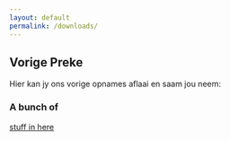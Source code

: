 ```yaml
---
layout: default
permalink: /downloads/
---
```


## Vorige Preke

Hier kan jy ons vorige opnames aflaai en saam jou neem:

<div class="download_card">
   <h3>A bunch of</h3>
   <a href="http://google.com">stuff in here</a>
</div>
